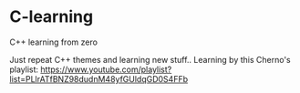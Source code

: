 # C-learning
C++ learning from zero

Just repeat C++ themes and learning new stuff..
Learning by this Cherno's playlist: https://www.youtube.com/playlist?list=PLlrATfBNZ98dudnM48yfGUldqGD0S4FFb
